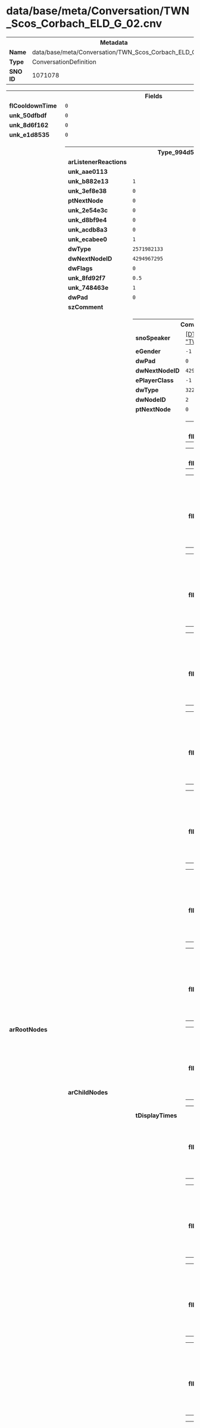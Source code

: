 <h1>data/base/meta/Conversation/TWN_Scos_Corbach_ELD_G_02.cnv</h1><table><tr><th colspan="100%">Metadata</th></tr><tr><td><b>Name</b></td><td>data/base/meta/Conversation/TWN_Scos_Corbach_ELD_G_02.cnv</td></tr><tr><td><b>Type</b></td><td>ConversationDefinition</td></tr><tr><td><b>SNO ID</b></td><td>1071078</td></tr></table>

<table><tr><th colspan="100%">Fields</th></tr><tr><td><b>flCooldownTime</b></td><td><code>0</code></td></tr><tr><td><b>unk_50dfbdf</b></td><td><code>0</code></td></tr><tr><td><b>unk_8d6f162</b></td><td><code>0</code></td></tr><tr><td><b>unk_e1d8535</b></td><td><code>0</code></td></tr><tr><td><b>arRootNodes</b></td><td><table><tr><th colspan="100%">Type_994d5535</th></tr><tr><td><b>arListenerReactions</b></td><td></td></tr><tr><td><b>unk_aae0113</b></td><td></td></tr><tr><td><b>unk_b882e13</b></td><td><code>1</code></td></tr><tr><td><b>unk_3ef8e38</b></td><td><code>0</code></td></tr><tr><td><b>ptNextNode</b></td><td><code>0</code></td></tr><tr><td><b>unk_2e54e3c</b></td><td><code>0</code></td></tr><tr><td><b>unk_d8bf9e4</b></td><td><code>0</code></td></tr><tr><td><b>unk_acdb8a3</b></td><td><code>0</code></td></tr><tr><td><b>unk_ecabee0</b></td><td><code>1</code></td></tr><tr><td><b>dwType</b></td><td><code>2571982133</code></td></tr><tr><td><b>dwNextNodeID</b></td><td><code>4294967295</code></td></tr><tr><td><b>dwFlags</b></td><td><code>0</code></td></tr><tr><td><b>unk_8fd92f7</b></td><td><code>0.5</code></td></tr><tr><td><b>unk_748463e</b></td><td><code>1</code></td></tr><tr><td><b>dwPad</b></td><td><code>0</code></td></tr><tr><td><b>szComment</b></td><td><code></code></td></tr><tr><td><b>arChildNodes</b></td><td><table><tr><th colspan="100%">ConversationLineNode</th></tr><tr><td><b>snoSpeaker</b></td><td><a href="..\Speaker\TWN_Scos_Corbach_ELD_M01.spk">[DT_SNO] Speaker: "TWN_Scos_Corbach_ELD_M01"</a></td></tr><tr><td><b>eGender</b></td><td><code>-1</code></td></tr><tr><td><b>dwPad</b></td><td><code>0</code></td></tr><tr><td><b>dwNextNodeID</b></td><td><code>4294967295</code></td></tr><tr><td><b>ePlayerClass</b></td><td><code>-1</code></td></tr><tr><td><b>dwType</b></td><td><code>3220679561</code></td></tr><tr><td><b>dwNodeID</b></td><td><code>2</code></td></tr><tr><td><b>ptNextNode</b></td><td><code>0</code></td></tr><tr><td><b>tDisplayTimes</b></td><td><table><tr><th colspan="100%">ConvLocaleDisplayTimes</th></tr><tr><td><b>flDisplayTime</b></td><td><code>0</code>
<code>0</code>
<code>0</code>
<code>0</code>
<code>0</code>
<code>0</code>
<code>0</code>
<code>0</code>
<code>0</code>
<code>0</code>
</td></tr></table>


<table><tr><th colspan="100%">ConvLocaleDisplayTimes</th></tr><tr><td><b>flDisplayTime</b></td><td><code>0</code>
<code>0</code>
<code>0</code>
<code>0</code>
<code>0</code>
<code>0</code>
<code>0</code>
<code>0</code>
<code>0</code>
<code>0</code>
</td></tr></table>


<table><tr><th colspan="100%">ConvLocaleDisplayTimes</th></tr><tr><td><b>flDisplayTime</b></td><td><code>12.207854270935059</code>
<code>12.207854270935059</code>
<code>12.207854270935059</code>
<code>12.207854270935059</code>
<code>12.207854270935059</code>
<code>12.207854270935059</code>
<code>12.207854270935059</code>
<code>12.207854270935059</code>
<code>12.207854270935059</code>
<code>12.207854270935059</code>
</td></tr></table>


<table><tr><th colspan="100%">ConvLocaleDisplayTimes</th></tr><tr><td><b>flDisplayTime</b></td><td><code>12.207854270935059</code>
<code>12.207854270935059</code>
<code>12.207854270935059</code>
<code>12.207854270935059</code>
<code>12.207854270935059</code>
<code>12.207854270935059</code>
<code>12.207854270935059</code>
<code>12.207854270935059</code>
<code>12.207854270935059</code>
<code>12.207854270935059</code>
</td></tr></table>


<table><tr><th colspan="100%">ConvLocaleDisplayTimes</th></tr><tr><td><b>flDisplayTime</b></td><td><code>11.27649974822998</code>
<code>11.27649974822998</code>
<code>11.27649974822998</code>
<code>11.27649974822998</code>
<code>11.27649974822998</code>
<code>11.27649974822998</code>
<code>11.27649974822998</code>
<code>11.27649974822998</code>
<code>11.27649974822998</code>
<code>11.27649974822998</code>
</td></tr></table>


<table><tr><th colspan="100%">ConvLocaleDisplayTimes</th></tr><tr><td><b>flDisplayTime</b></td><td><code>12.557999610900879</code>
<code>12.557999610900879</code>
<code>12.557999610900879</code>
<code>12.557999610900879</code>
<code>12.557999610900879</code>
<code>12.557999610900879</code>
<code>12.557999610900879</code>
<code>12.557999610900879</code>
<code>12.557999610900879</code>
<code>12.557999610900879</code>
</td></tr></table>


<table><tr><th colspan="100%">ConvLocaleDisplayTimes</th></tr><tr><td><b>flDisplayTime</b></td><td><code>11.041791915893555</code>
<code>11.041791915893555</code>
<code>11.041791915893555</code>
<code>11.041791915893555</code>
<code>11.041791915893555</code>
<code>11.041791915893555</code>
<code>11.041791915893555</code>
<code>11.041791915893555</code>
<code>11.041791915893555</code>
<code>11.041791915893555</code>
</td></tr></table>


<table><tr><th colspan="100%">ConvLocaleDisplayTimes</th></tr><tr><td><b>flDisplayTime</b></td><td><code>11.880520820617676</code>
<code>11.880520820617676</code>
<code>11.880520820617676</code>
<code>11.880520820617676</code>
<code>11.880520820617676</code>
<code>11.880520820617676</code>
<code>11.880520820617676</code>
<code>11.880520820617676</code>
<code>11.880520820617676</code>
<code>11.880520820617676</code>
</td></tr></table>


<table><tr><th colspan="100%">ConvLocaleDisplayTimes</th></tr><tr><td><b>flDisplayTime</b></td><td><code>10.138792037963867</code>
<code>10.138792037963867</code>
<code>10.138792037963867</code>
<code>10.138792037963867</code>
<code>10.138792037963867</code>
<code>10.138792037963867</code>
<code>10.138792037963867</code>
<code>10.138792037963867</code>
<code>10.138792037963867</code>
<code>10.138792037963867</code>
</td></tr></table>


<table><tr><th colspan="100%">ConvLocaleDisplayTimes</th></tr><tr><td><b>flDisplayTime</b></td><td><code>13.037979125976562</code>
<code>13.037979125976562</code>
<code>13.037979125976562</code>
<code>13.037979125976562</code>
<code>13.037979125976562</code>
<code>13.037979125976562</code>
<code>13.037979125976562</code>
<code>13.037979125976562</code>
<code>13.037979125976562</code>
<code>13.037979125976562</code>
</td></tr></table>


<table><tr><th colspan="100%">ConvLocaleDisplayTimes</th></tr><tr><td><b>flDisplayTime</b></td><td><code>12.216395378112793</code>
<code>12.216395378112793</code>
<code>12.216395378112793</code>
<code>12.216395378112793</code>
<code>12.216395378112793</code>
<code>12.216395378112793</code>
<code>12.216395378112793</code>
<code>12.216395378112793</code>
<code>12.216395378112793</code>
<code>12.216395378112793</code>
</td></tr></table>


<table><tr><th colspan="100%">ConvLocaleDisplayTimes</th></tr><tr><td><b>flDisplayTime</b></td><td><code>14.342645645141602</code>
<code>14.342645645141602</code>
<code>14.342645645141602</code>
<code>14.342645645141602</code>
<code>14.342645645141602</code>
<code>14.342645645141602</code>
<code>14.342645645141602</code>
<code>14.342645645141602</code>
<code>14.342645645141602</code>
<code>14.342645645141602</code>
</td></tr></table>


<table><tr><th colspan="100%">ConvLocaleDisplayTimes</th></tr><tr><td><b>flDisplayTime</b></td><td><code>11.343999862670898</code>
<code>11.343999862670898</code>
<code>11.343999862670898</code>
<code>11.343999862670898</code>
<code>11.343999862670898</code>
<code>11.343999862670898</code>
<code>11.343999862670898</code>
<code>11.343999862670898</code>
<code>11.343999862670898</code>
<code>11.343999862670898</code>
</td></tr></table>


<table><tr><th colspan="100%">ConvLocaleDisplayTimes</th></tr><tr><td><b>flDisplayTime</b></td><td><code>15.959312438964844</code>
<code>15.959312438964844</code>
<code>15.959312438964844</code>
<code>15.959312438964844</code>
<code>15.959312438964844</code>
<code>15.959312438964844</code>
<code>15.959312438964844</code>
<code>15.959312438964844</code>
<code>15.959312438964844</code>
<code>15.959312438964844</code>
</td></tr></table>


<table><tr><th colspan="100%">ConvLocaleDisplayTimes</th></tr><tr><td><b>flDisplayTime</b></td><td><code>13.074000358581543</code>
<code>13.074000358581543</code>
<code>13.074000358581543</code>
<code>13.074000358581543</code>
<code>13.074000358581543</code>
<code>13.074000358581543</code>
<code>13.074000358581543</code>
<code>13.074000358581543</code>
<code>13.074000358581543</code>
<code>13.074000358581543</code>
</td></tr></table>


<table><tr><th colspan="100%">ConvLocaleDisplayTimes</th></tr><tr><td><b>flDisplayTime</b></td><td><code>12.216395378112793</code>
<code>12.216395378112793</code>
<code>12.216395378112793</code>
<code>12.216395378112793</code>
<code>12.216395378112793</code>
<code>12.216395378112793</code>
<code>12.216395378112793</code>
<code>12.216395378112793</code>
<code>12.216395378112793</code>
<code>12.216395378112793</code>
</td></tr></table>


<table><tr><th colspan="100%">ConvLocaleDisplayTimes</th></tr><tr><td><b>flDisplayTime</b></td><td><code>12.409791946411133</code>
<code>12.409791946411133</code>
<code>12.409791946411133</code>
<code>12.409791946411133</code>
<code>12.409791946411133</code>
<code>12.409791946411133</code>
<code>12.409791946411133</code>
<code>12.409791946411133</code>
<code>12.409791946411133</code>
<code>12.409791946411133</code>
</td></tr></table>


<table><tr><th colspan="100%">ConvLocaleDisplayTimes</th></tr><tr><td><b>flDisplayTime</b></td><td><code>12.207854270935059</code>
<code>12.207854270935059</code>
<code>12.207854270935059</code>
<code>12.207854270935059</code>
<code>12.207854270935059</code>
<code>12.207854270935059</code>
<code>12.207854270935059</code>
<code>12.207854270935059</code>
<code>12.207854270935059</code>
<code>12.207854270935059</code>
</td></tr></table>


<table><tr><th colspan="100%">ConvLocaleDisplayTimes</th></tr><tr><td><b>flDisplayTime</b></td><td><code>12.207854270935059</code>
<code>12.207854270935059</code>
<code>12.207854270935059</code>
<code>12.207854270935059</code>
<code>12.207854270935059</code>
<code>12.207854270935059</code>
<code>12.207854270935059</code>
<code>12.207854270935059</code>
<code>12.207854270935059</code>
<code>12.207854270935059</code>
</td></tr></table>


</td></tr><tr><td><b>unk_2813b6e</b></td><td><code>1</code></td></tr><tr><td><b>unk_3ef8e38</b></td><td><code>1</code></td></tr><tr><td><b>dwFlags</b></td><td><code>0</code></td></tr><tr><td><b>szComment</b></td><td><code></code></td></tr><tr><td><b>unk_357a6f3</b></td><td><code>0</code></td></tr></table>


</td></tr><tr><td><b>unk_76d4bd</b></td><td><code>1</code></td></tr><tr><td><b>dwNodeID</b></td><td><code>1</code></td></tr><tr><td><b>snoSpeaker</b></td><td><a href="..\Speaker\TWN_Scos_Corbach_ELD_M01.spk">[DT_SNO] Speaker: "TWN_Scos_Corbach_ELD_M01"</a></td></tr><tr><td><b>unk_f95422b</b></td><td></td></tr></table>


</td></tr><tr><td><b>unk_3587d15</b></td><td><code>0</code></td></tr><tr><td><b>unk_ac91f5d</b></td><td><code>0</code></td></tr><tr><td><b>unk_b32ef27</b></td><td><code>0</code></td></tr><tr><td><b>dwFlags</b></td><td><code>0</code></td></tr><tr><td><b>szSetPlayerFlag</b></td><td><code></code></td></tr><tr><td><b>eConvType</b></td><td><code>1</code></td></tr><tr><td><b>flCancelDistance</b></td><td><code>0</code></td></tr><tr><td><b>unk_d35e9de</b></td><td><code>0</code></td></tr><tr><td><b>dwNextNodeID</b></td><td><code>3</code></td></tr></table>

